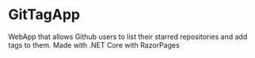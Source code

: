 # GitTagApp
WebApp that allows Github users to list their starred repositories and add tags to them. Made with .NET Core with RazorPages
